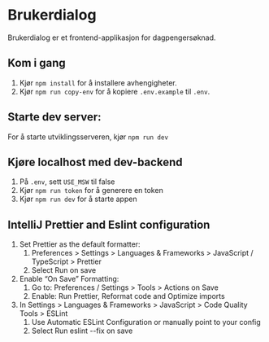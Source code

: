 # Brukerdialog

Brukerdialog er et frontend-applikasjon for dagpengersøknad.

## Kom i gang

1. Kjør `npm install` for å installere avhengigheter.
2. Kjør `npm run copy-env` for å kopiere `.env.example` til `.env`.

## Starte dev server:

For å starte utviklingsserveren, kjør `npm run dev`

## Kjøre localhost med dev-backend

1. På `.env`, sett `USE_MSW` til false
2. Kjør `npm run token` for å generere en token
3. Kjør `npm run dev` for å starte appen

## IntelliJ Prettier and Eslint configuration

1. Set Prettier as the default formatter:
    1. Preferences > Settings > Languages & Frameworks > JavaScript / TypeScript > Prettier
    2. Select Run on save
2. Enable “On Save” Formatting:
    1. Go to: Preferences / Settings > Tools > Actions on Save
    2. Enable: Run Prettier, Reformat code and Optimize imports
3. In Settings > Languages & Frameworks > JavaScript > Code Quality Tools > ESLint
    1. Use Automatic ESLint Configuration or manually point to your config
    2. Select Run eslint --fix on save

